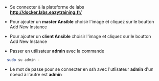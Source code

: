 * Se connecter à la plateforme de labs **http://docker.labs.eazytraining.fr/**

* Pour ajouter un **master Ansible** choisir l'image et cliquez sur le boutton Add New Instance

* Pour ajouter un **client  Ansible** choisir l'image et cliquez sur le boutton Add New Instance

* Passer en utilisateur **admin** avec la commande 
```bash
  sudo su admin -
```

* Le mot de passe pour se connecter en ssh avec l'utlisateur **admin** d'un noeud à l'autre est **admin**